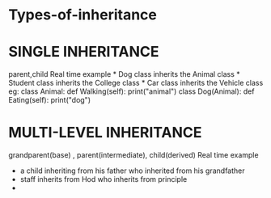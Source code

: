 # Types-of-inheritance

# SINGLE INHERITANCE 
parent,child
Real time example
    *  Dog class inherits the Animal class
    *  Student class inherits the College class
    *  Car class inherits the 
Vehicle class
eg:  class Animal:
        def Walking(self):
            print("animal") 
     class Dog(Animal):
        def Eating(self):
            print("dog") 

# MULTI-LEVEL INHERITANCE
grandparent(base) , parent(intermediate), child(derived) 
Real time example
  *  a child inheriting from his father who inherited from his grandfather
  *  staff inherits from Hod who inherits from principle
  *  
